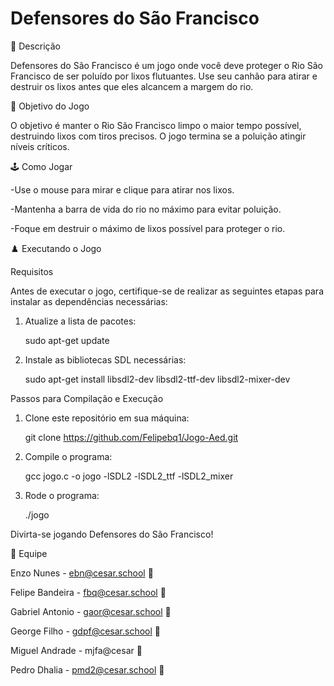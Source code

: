 # Defensores do São Francisco
📄 Descrição

Defensores do São Francisco é um jogo onde você deve proteger o Rio São Francisco de ser poluído por lixos flutuantes. Use seu canhão para atirar e destruir os lixos antes que eles alcancem a margem do rio.

🎯 Objetivo do Jogo

O objetivo é manter o Rio São Francisco limpo o maior tempo possível, destruindo lixos com tiros precisos. O jogo termina se a poluição atingir níveis críticos.

🕹️ Como Jogar

-Use o mouse para mirar e clique para atirar nos lixos.

-Mantenha a barra de vida do rio no máximo para evitar poluição.

-Foque em destruir o máximo de lixos possível para proteger o rio.

♟️ Executando o Jogo

Requisitos

Antes de executar o jogo, certifique-se de realizar as seguintes etapas para instalar as dependências necessárias:

1. Atualize a lista de pacotes:

      sudo apt-get update

2. Instale as bibliotecas SDL necessárias:

     sudo apt-get install libsdl2-dev libsdl2-ttf-dev libsdl2-mixer-dev


Passos para Compilação e Execução

1. Clone este repositório em sua máquina:

     git clone https://github.com/Felipebq1/Jogo-Aed.git

2. Compile o programa:

     gcc jogo.c -o jogo -lSDL2 -lSDL2_ttf -lSDL2_mixer

3. Rode o programa:

     ./jogo

Divirta-se jogando Defensores do São Francisco!

👤 Equipe

Enzo Nunes - ebn@cesar.school 📩

Felipe Bandeira - fbq@cesar.school 📩

Gabriel Antonio - gaor@cesar.school 📩

George Filho - gdpf@cesar.school 📩

Miguel Andrade - mjfa@cesar 📩

Pedro Dhalia - pmd2@cesar.school 📩
